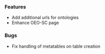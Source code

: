 ### Features

- Add additional urls for ontologies
- Enhance OEO-SC page

### Bugs

- Fix handling of metatables on table creation
